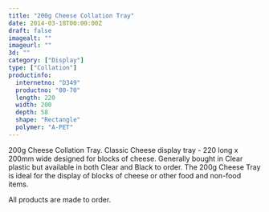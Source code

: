 ```yaml
---
title: "200g Cheese Collation Tray"
date: 2014-03-18T00:00:00Z
draft: false
imagealt: ""
imageurl: ""
3d: ""
category: ["Display"]
type: ["Collation"]
productinfo:
  internetno: "D349"
  productno: "00-70"
  length: 220
  width: 200
  depth: 58
  shape: "Rectangle"
  polymer: "A-PET"
---
```

200g Cheese Collation Tray. Classic Cheese display tray - 220 long x 200mm wide designed for blocks of cheese. Generally bought in Clear plastic but available in both Clear and Black to order. The 200g Cheese Tray is ideal for the display of blocks of cheese or other food and non-food items.

All products are made to order.